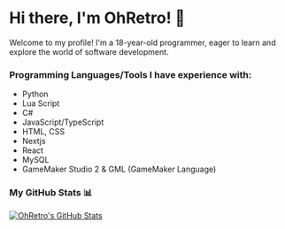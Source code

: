 # Hi there, I'm OhRetro! 👋
Welcome to my profile!
I'm a 18-year-old programmer, eager to learn and explore the world of software development.

### Programming Languages/Tools I have experience with:

- Python 
- Lua Script
- C#
- JavaScript/TypeScript
- HTML, CSS
- Nextjs
- React
- MySQL
- GameMaker Studio 2 & GML (GameMaker Language)

### My GitHub Stats 📊

[![OhRetro's GitHub Stats](https://github-readme-stats.vercel.app/api?username=OhRetro&show_icons=true&theme=radical)](https://github.com/anuraghazra/github-readme-stats)
